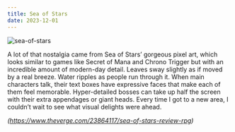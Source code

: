 ```yaml
---
title: Sea of Stars
date: 2023-12-01
---
```


![sea-of-stars](../sea-of-stars.webp)

A lot of that nostalgia came from Sea of Stars’ gorgeous pixel art, which looks similar to games like Secret of Mana and Chrono Trigger but with an incredible amount of modern-day detail. Leaves sway slightly as if moved by a real breeze. Water ripples as people run through it. When main characters talk, their text boxes have expressive faces that make each of them feel memorable. Hyper-detailed bosses can take up half the screen with their extra appendages or giant heads. Every time I got to a new area, I couldn’t wait to see what visual delights were ahead.

_(https://www.theverge.com/23864117/sea-of-stars-review-rpg)_
